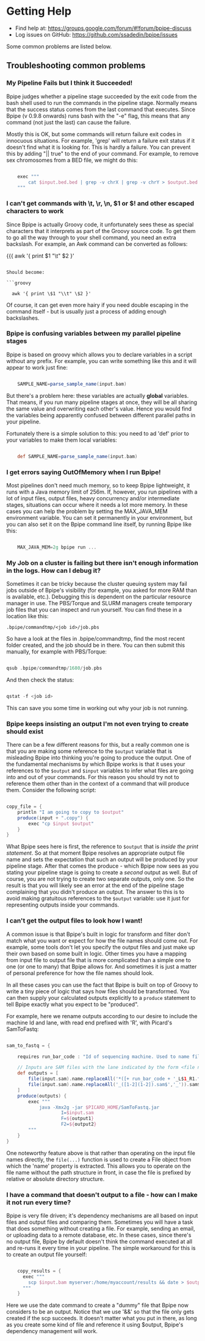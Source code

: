# Getting Help

- Find help at: https://groups.google.com/forum/#!forum/bpipe-discuss
- Log issues on GitHub: https://github.com/ssadedin/bpipe/issues

Some common problems are listed below.

## Troubleshooting common problems

### My Pipeline Fails but I think it Succeeded!

Bpipe judges whether a pipeline stage succeeded by the exit code from the bash shell used to run the commands in the pipeline stage. Normally means that the success status comes from the last command that executes. Since Bpipe (v 0.9.8 onwards) runs bash with the "-e" flag, this means that any command (not just the last) can cause the failure.

Mostly this is OK, but some commands will return failure exit codes in innocuous situations. For example, 'grep' will return a failure exit status if it doesn't find what it is looking for. This is hardly a failure. You can prevent this by adding "|| true" to the end of your command. For example, to remove sex chromosomes from a BED file, we might do this:

```groovy 

    exec """
        cat $input.bed.bed | grep -v chrX | grep -v chrY > $output.bed || true
    """
```

### I can't get commands with \t, \r, \n, $1 or $! and other escaped characters to work

Since Bpipe is actually Groovy code, it unfortunately sees these as special characters that it interprets as part of the Groovy source code. To get them to go all the way through to your shell command, you need an extra backslash. For example, an Awk command can be converted as follows:

 {{{
  awk '{ print $1 "\t" $2 }' 
```

Should become: 

```groovy 

  awk '{ print \$1 "\\t" \$2 }'
```

Of course, it can get even more hairy if you need double escaping in the command itself - but is usually just a process of adding enough backslashes.

### Bpipe is confusing variables between my parallel pipeline stages

Bpipe is based on groovy which allows you to declare variables in a script without any prefix. For example, you can write something like this and it will appear to work just fine:
```groovy 

    SAMPLE_NAME=parse_sample_name(input.bam)
```

But there's a problem here: these variables are actually **global** variables. That means, if you run many pipeline stages at once, they will be all sharing the same value and overwriting each other's value. Hence you would find the variables being apparently confused between different parallel paths in your pipeline.

Fortunately there is a simple solution to this: you need to ad 'def' prior to your variables to make them local variables:
```groovy 

    def SAMPLE_NAME=parse_sample_name(input.bam)
```

### I get errors saying OutOfMemory when I run Bpipe!

Most pipelines don't need much memory, so to keep Bpipe lightweight, it runs with a Java memory limit of 256m. If, however, you run pipelines with a lot of input files, output files, heavy concurrency and/or intermediate stages, situations can occur where it needs a lot more memory. In these cases you can help the problem by setting the MAX_JAVA_MEM environment variable. You can set it permanently in your environment, but you can also set it on the Bpipe command line itself, by running Bpipe like this:
```groovy 

    MAX_JAVA_MEM=2g bpipe run ...
```

### My Job on a cluster is failing but there isn't enough information in the logs. How can I debug it?

Sometimes it can be tricky because the cluster queuing system may fail jobs outside of Bpipe's visibility (for example, you asked for more RAM than is available, etc.).  Debugging this is dependent on the particular resource manager in use. The PBS/Torque and SLURM managers create temporary job files that you can inspect and run yourself. You can find these in a location like this:

`.bpipe/commandtmp/<job id>/job.pbs`

So have a look at the files in .bpipe/commandtmp, find the most recent folder created, and the job should be in there. You can then submit this manually, for example with PBS/Torque:
```groovy 

qsub .bpipe/commandtmp/1680/job.pbs
```

And then check the status:
```groovy 

qstat -f <job id>
```

This can save you some time in working out why your job is not running.

### Bpipe keeps insisting an output I'm not even trying to create should exist

There can be a few different reasons for this, but a really common one is that you are making some reference to the `$output` variable that is misleading Bpipe into thinking you're going to produce the output. One of the fundamental mechanisms by which Bpipe works is that it uses your references to the `$output` and `$input` variables to infer what files are going into and out of your commands. For this reason you should try not to reference them other than in the context of a command that will produce them. Consider the following script:

```groovy 

copy_file = {
    println "I am going to copy to $output"
    produce(input + ".copy") {
        exec "cp $input $output"
    }
}
```

What Bpipe sees here is first, the reference to `$output` that is *inside the print statement*. So at that moment Bpipe resolves an appropriate output file name and sets the expectation that such an output will be produced by your pipeline stage. After that comes the produce - which Bpipe now sees as you stating your pipeline stage is going to create a *second* output as well. But of course, you are not trying to create two separate outputs, only one. So the result is that you will likely see an error at the end of the pipeline stage complaining that you didn't produce an output. The answer to this is to avoid making gratuitous references to the `$output` variable: use it just for representing outputs inside your commands.

### I can't get the output files to look how I want!

A common issue is that Bpipe's built in logic for transform and filter don't match what you want or expect for how the file names should come out. For example, some tools don't let you specify the output files and just make up their own based on some built in logic. Other times you have a mapping from input file to output file that is more complicated than a simple one to one (or one to many) that Bpipe allows for. And sometimes it is just a matter of personal preference for how the file names should look.

In all these cases you can use the fact that Bpipe is built on top of Groovy to write a tiny piece of logic that says how files should be transformed. You can then supply your calculated outputs explicitly to a `produce` statement to tell Bpipe exactly what you expect to be "produced".

For example, here we rename outputs according to our desire to include the machine Id and lane, with read end prefixed with 'R', with Picard's SamToFastq:
```groovy 

sam_to_fastq = {

    requires run_bar_code : "Id of sequencing machine. Used to name files to ensure uniqueness"

    // Inputs are SAM files with the lane indicated by the form <file name>*L<lane>.sam
    def outputs = [
        file(input.sam).name.replaceAll('*([+ run_bar_code + '_L$1_R1.fastq'),
        file(input.sam).name.replaceAll('_([1-2](1-2]).sam$','_')).sam$','_' + run_bar_code + '_L$1_R2.fastq')
    ]
    produce(outputs) {
        exec """
            java -Xmx2g -jar $PICARD_HOME/SamToFastq.jar
                    I=$input.sam
                    F=${output1}
                    F2=${output2}
        """
    }
}    
```

One noteworthy feature above is that rather than operating on the input file names directly, the `file(...)` function is used to create a File object from which the 'name' property is extracted. This allows you to operate on the file name without the path structure in front, in case the file is prefixed by relative or absolute directory structure.

### I have a command that doesn't output to a file - how can I make it not run every time?

Bpipe is very file driven; it's dependency mechanisms are all based on input files and output files and comparing them. Sometimes you will have a task that does something without creating a file. For example, sending an email, or uploading data to a remote database, etc. In these cases, since there's no output file, Bpipe by default doesn't think the command executed at all and re-runs it every time in your pipeline. The simple workaround for this is to create an output file yourself:
```groovy 

    copy_results = {
      exec """
        scp $input.bam myserver:/home/myaccount/results && date > $output.scp.txt
      """
    }
```

Here we use the date command to create a "dummy" file that Bpipe now considers to be an output. Notice that we use '&&' so that the file only gets created if the scp succeeds. It doesn't matter what you put in there, as long as you create some kind of file and reference it using $output, Bpipe's dependency management will work.
